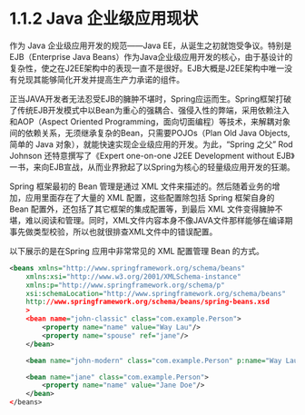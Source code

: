 # 1.1.2 Java 企业级应用现状

作为 Java 企业级应用开发的规范——Java EE，从诞生之初就饱受争议。特别是EJB（Enterprise Java Beans）作为Java企业级应用开发的核心，由于基设计的复杂性，使之在J2EE架构中的表现一直不是很好。EJB大概是J2EE架构中唯一没有兑现其能够简化开发并提高生产力承诺的组件。

正当JAVA开发者无法忍受EJB的臃肿不堪时，Spring应运而生。Spring框架打破了传统EJB开发模式中以Bean为重心的强耦合、强侵入性的弊端，采用依赖注入和AOP（Aspect Oriented Programming，面向切面编程）等技术，来解耦对象间的依赖关系，无须继承复杂的Bean，只需要POJOs（Plan Old Java Objects, 简单的 Java 对象），就能快速实现企业级应用的开发。为此，“Spring 之父” Rod Johnson 还特意撰写了《Expert one-on-one J2EE Development without EJB》一书，来向EJB宣战，从而业界掀起了以Spring为核心的轻量级应用开发的狂潮。

Spring 框架最初的 Bean 管理是通过 XML 文件来描述的。然后随着业务的增加，应用里面存在了大量的 XML 配置，这些配置除包括 Spring 框架自身的 Bean 配置外，还包括了其它框架的集成配置等，到最后 XML 文件变得臃肿不堪，难以阅读和管理。同时，XML文件内容本身不像JAVA文件那样能够在编译期事先做类型校验，所以也就很排查XML文件中的错误配置。

以下展示的是在Spring 应用中非常常见的 XML 配置管理 Bean 的方式。

```xml
<beans xmlns="http://www.springframework.org/schema/beans"
    xmlns:xsi="http://www.w3.org/2001/XMLSchema-instance"
    xmlns:p="http://www.springframework.org/schema/p"
    xsi:schemaLocation="http://www.springframework.org/schema/beans"
    http://www.springframework.org/schema/beans/spring-beans.xsd
    >
    <bean name="john-classic" class="com.example.Person">
        <property name="name" value="Way Lau"/>
        <property name="spouse" ref="jane"/>
    </bean>

    <bean name="john-modern" class="com.example.Person" p:name="Way Lau" p:spouse-ref="jane"/>

    <bean name="jane" class="com.example.Person">
        <property name="name" value="Jane Doe"/>
    </bean>
</beans>
```